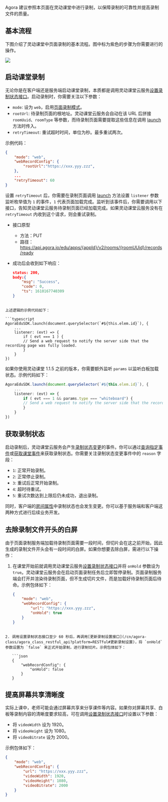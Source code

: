 Agora 建议参照本页面在灵动课堂中进行录制，以保障录制的可靠性并提高录制文件的质量。

## 基本流程

下图介绍了灵动课堂中⻚面录制的基本流程。图中标为紫色的步骤为你需要进行的操作。

![](https://web-cdn.agora.io/docs-files/1636452568896)

## 启动课堂录制

无论你是在客户端还是服务端启动课堂录制，本质都是调用灵动课堂云服务[设置录制状态接口](/cn/agora-class/agora_class_restful_api?platform=RESTful#设置录制状态)。启动录制时，你需要关注以下参数：

- `mode`: 设为 `web`，启用[页面录制模式](/cn/Agora%20Platform/webpage_recording)。
- `rootUrl`: 待录制页面的根地址。灵动课堂云服务会自动在该 URL 后拼接 `roomUuid`、`roomType` 等参数，而待录制⻚面需要提取这些信息在调用 [launch](/cn/agora-class/agora_class_api_ref_web?platform=Web#launch) 方法时传入。
- `retryTimeout`: 重试超时时间，单位为秒。最多重试两次。

示例代码：

```json
{
    "mode": "web",
    "webRecordConfig": {
        "rootUrl":"https://xxx.yyy.zzz",
    },
    ...
    "retryTimeout": 60
} 
```

设置 `retryTimeout` 后，你需要在录制⻚面调用 [launch](/cn/agora-class/agora_class_api_ref_web?platform=Web#launch) 方法设置 `listener` 参数监听枚举值为 `1` 的事件，`1` 代表⻚面加载完成。监听到该事件后，你需要调用以下接口，告知灵动课堂云服务待录制⻚面已经加载完成。如果灵动课堂云服务没有在 `retryTimeout` 内收到这个请求，则会重试录制。

- 接口原型

  - 方法：PUT
  - 路径：https://api.agora.io/edu/apps/{appId}/v2/rooms/{roomUUid}/records/ready

- 成功后会收到如下响应：

  ```json
  status: 200,
  body:{
      "msg": "Success",
      "code": 0,
      "ts": 1610167740309
  }
```

上述逻辑的示例代码如下：

```typescript
AgoraEduSDK.launch(document.querySelector(`#${this.elem.id}`), {
    ...
    listener: (evt) => {
        if ( evt === 1 ) {
        // Send a web request to notify the server side that the recording page was fully loaded.
        }
    }
})
```

如果你使用灵动课堂 1.1.5 之前的版本，你需要额外监听 `params` 以监听白板加载状态。示例代码如下：

```typescript
AgoraEduSDK.launch(document.querySelector(`#${this.elem.id}`), {
    ...
    listener: (evt) => {
        if ( evt === 1 && params.type === "whiteboard") {
        // Send a web request to notify the server side that the recording page was fully loaded.
        }
    }
})
```

## 获取录制状态

启动录制后，灵动课堂云服务会产生[录制状态变更](/cn/agora-class/agora_class_restful_api_event?platform=RESTful#录制状态变更)的事件。你可以通过[查询指定事件](/cn/agora-class/agora_class_restful_api?platform=Web#查询指定事件)或[获取课堂事件](/cn/agora-class/agora_class_restful_api?platform=Web#获取课堂事件)来获取录制状态。你需要关注录制状态变更事件中的 `reason` 字段：

- `1`: 正常开始录制。
- `2`: 正常停止录制。
- `3`: 重试后正常开始录制。
- `4`: 超时待重试。
- `5`: 重试次数达到上限后仍未成功，退出录制。

同时，客户端的[房间属性](/cn/agora-class/edu_context_api_ref_web_room?platform=Web#roomproperties)中录制状态也会发生变更。你可以基于服务端和客户端这两种方式进行后续业务开发。

## 去除录制文件开头的白屏

由于⻚面录制服务端加载待录制⻚面需要一段时间，但切片会在这之前开始，因此生成的录制文件开头会有一段时间的白屏。如果你想要去除白屏，需进行以下操作：

1. 在课堂开始前就调用灵动课堂云服务[设置录制状态接口](/cn/agora-class/agora_class_restful_api?platform=RESTful#设置录制状态)并将 `onHold` 参数设为 `true`。灵动课堂云服务会在启动页面录制任务后立即暂停录制。⻚面录制服务端会打开并渲染待录制页面，但不生成切片文件，而是加载好待录制⻚面后待命。示例包体如下：

   ```json
   {
       "mode": "web",
       "webRecordConfig": {
           "url": "https://xxx.yyy.zzz",
           "onHold": true
       }
   }
```

2. 调用设置录制状态接口至少 60 秒后，再调用[更新录制设置接口](/cn/agora-class/agora_class_restful_api?platform=RESTful#更新录制设置)，将 `onHold` 参数设置为 `false` 来正式开始录制，进行录制切片。示例包体如下：

   ```json
   {
       "webRecordConfig": {
           "onHold": false
       }
   }
```

## 提高屏幕共享清晰度

实际上课中，老师可能会通过屏幕共享来分享课件等内容。如果你对屏幕共享、白板等录制内容的清晰度要求较高，可在调用[设置录制状态接口](/cn/agora-class/agora_class_restful_api?platform=RESTful#设置录制状态)时设置以下参数：

- 将 `videoWidth` 设为 1920。
- 将 `videoHeight` 设为 1080。
- 将 `videoBitrate` 设为 2000。

示例包体如下：

```json
{
    "mode": "web",
    "webRecordConfig": {
        "url": "https://xxx.yyy.zzz",
        "videoWidth": 1920,
        "videoHeight": 1080,
        "videoBitrate": 2000
    }
}
```